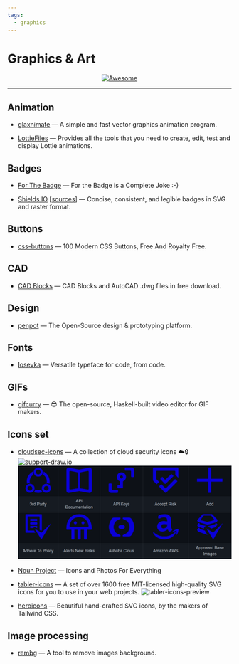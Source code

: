 ```yaml
---
tags:
  - graphics
---
```


# Graphics & Art

<div align="center">
    <a href="https://awesome.re">
        <img src="https://awesome.re/badge.svg" alt="Awesome">
    </a>
</div>

* * *

## Animation

- [glaxnimate](https://glaxnimate.mattbas.org/) — A simple and fast vector graphics animation program.

- [LottieFiles](https://lottiefiles.com/) — Provides all the tools that you need to create, edit, test and display Lottie animations.

## Badges

- [For The Badge](https://forthebadge.com/) — For the Badge is a Complete Joke :-)

- [Shields IO](https://shields.io/) [[sources](https://github.com/badges/shields)] — Concise, consistent, and legible badges in SVG and raster format.

## Buttons

- [css-buttons](https://github.com/eludadev/css-buttons) — 100 Modern CSS Buttons, Free And Royalty Free.

## CAD

- [CAD Blocks](https://www.cad-blocks.net/) — CAD Blocks and AutoCAD .dwg files in free download.

## Design

- [penpot](https://github.com/penpot/penpot) —  The Open-Source design & prototyping platform.

## Fonts

- [Iosevka](https://github.com/be5invis/Iosevka) — Versatile typeface for code, from code.

## GIFs

- [gifcurry](https://github.com/lettier/gifcurry) — :sunglasses: The open-source, Haskell-built video editor for GIF makers.

## Icons set

- [cloudsec-icons](https://github.com/aquasecurity/cloudsec-icons) — A collection of cloud security icons :cloud::lock: ![support-draw.io](https://img.shields.io/badge/SUPPORT-DRAW.IO-green?style=flat-square)
  ![cloudsec-icons-preview](../assets/45f9c30bcb4e4f726f25a3b974fe4573.png)

- [Noun Project](https://thenounproject.com/) — Icons and Photos For Everything

- [tabler-icons](https://github.com/tabler/tabler-icons) — A set of over 1600 free MIT-licensed high-quality SVG icons for you to use in your web projects.
  ![tabler-icons-preview](https://raw.githubusercontent.com/tabler/tabler-icons/master/.github/og.png)

- [heroicons](https://heroicons.com/) — Beautiful hand-crafted SVG icons, by the makers of Tailwind CSS.

## Image processing

- [rembg](https://github.com/danielgatis/rembg) — A tool to remove images background.
